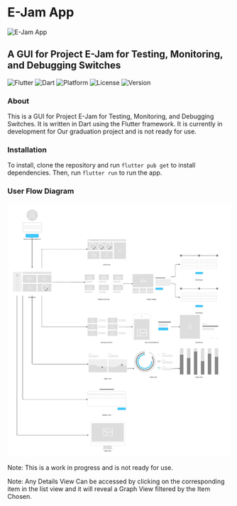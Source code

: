 # E-Jam App

![E-Jam App](assets/Icon-logo.ico)

## A GUI for Project E-Jam for Testing, Monitoring, and Debugging Switches

![Flutter](https://img.shields.io/badge/Flutter-3.7.3-blue)
![Dart](https://img.shields.io/badge/dart-2.19.2-blue)
![Platform](https://img.shields.io/badge/platform-Android%20%7C%20iOS%20%7C%20Web%20%7C%20Linux%20%7C%20Windows%20%7C%20MacOS-greenlight)
![License](https://img.shields.io/badge/license-MIT-red)
![Version](https://img.shields.io/badge/version-0.0.1-orange)

### About

This is a GUI for Project E-Jam for Testing, Monitoring, and Debugging Switches. It is written in Dart using the Flutter framework. It is currently in development for Our graduation project and is not ready for use.

### Installation

To install, clone the repository and run `flutter pub get` to install dependencies. Then, run `flutter run` to run the app.

### User Flow Diagram

![User Flow Diagram](UserFlowDiagram.jpg)

Note: This is a work in progress and is not ready for use.

Note: Any Details View Can be accessed by clicking on the corresponding item in the list view and it will reveal a Graph View filtered by the Item Chosen.
